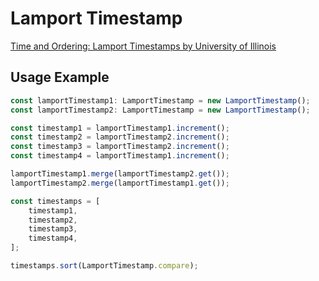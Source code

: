 # Lamport Timestamp

[Time and Ordering: Lamport Timestamps by University of Illinois](https://www.youtube.com/watch?v=CMBjvCzDVkY)

## Usage Example

```typescript
const lamportTimestamp1: LamportTimestamp = new LamportTimestamp();
const lamportTimestamp2: LamportTimestamp = new LamportTimestamp();

const timestamp1 = lamportTimestamp1.increment();
const timestamp2 = lamportTimestamp2.increment();
const timestamp3 = lamportTimestamp2.increment();
const timestamp4 = lamportTimestamp1.increment();

lamportTimestamp1.merge(lamportTimestamp2.get());
lamportTimestamp2.merge(lamportTimestamp1.get());

const timestamps = [
    timestamp1,
    timestamp2,
    timestamp3,
    timestamp4,
];

timestamps.sort(LamportTimestamp.compare);
```